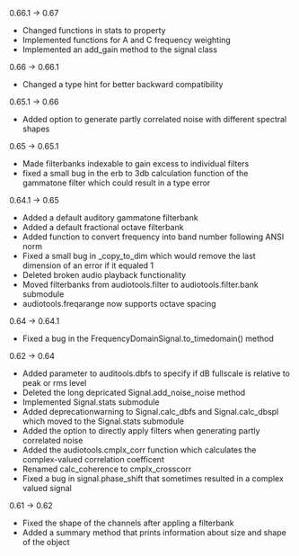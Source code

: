 0.66.1 -> 0.67
 - Changed functions in stats to property
 - Implemented functions for A and C frequency weighting
 - Implemented an add_gain method to the signal class

0.66 -> 0.66.1
 - Changed a type hint for better backward compatibility

0.65.1 -> 0.66
 - Added option to generate partly correlated noise with different spectral shapes

0.65 -> 0.65.1
 - Made filterbanks indexable to gain excess to individual filters
 - fixed a small bug in the erb to 3db calculation function of the gammatone
   filter which could result in a type error

0.64.1 -> 0.65
 - Added a default auditory gammatone filterbank
 - Added a default fractional octave filterbank
 - Added function to convert frequency into band number following ANSI norm
 - Fixed a small bug in _copy_to_dim which would remove the last dimension of an error if it equaled 1
 - Deleted broken audio playback functionality
 - Moved filterbanks from audiotools.filter to audiotools.filter.bank submodule
 - audiotools.freqarange now supports octave spacing

0.64 -> 0.64.1
 - Fixed a bug in the FrequencyDomainSignal.to_timedomain() method

0.62 -> 0.64
 - Added parameter to auditools.dbfs to specify if dB fullscale is relative to peak or rms level
 - Deleted the long depricated Signal.add_noise_noise method
 - Implemented Signal.stats submodule
 - Added deprecationwarning to Signal.calc_dbfs and Signal.calc_dbspl which
   moved to the Signal.stats submodule
 - Added the option to directly  apply filters when generating partly correlated noise
 - Added the audiotools.cmplx_corr function which calculates the
   complex-valued correlation coefficent
 - Renamed calc_coherence to cmplx_crosscorr
 - Fixed a bug in signal.phase_shift that sometimes resulted in a complex valued signal

0.61 -> 0.62
 - Fixed the shape of the channels after appling a filterbank
 - Added a summary method that prints information about size and shape of the object
